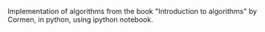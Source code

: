 Implementation of algorithms from the book "Introduction to algorithms" by Cormen, in python, using ipython notebook.
